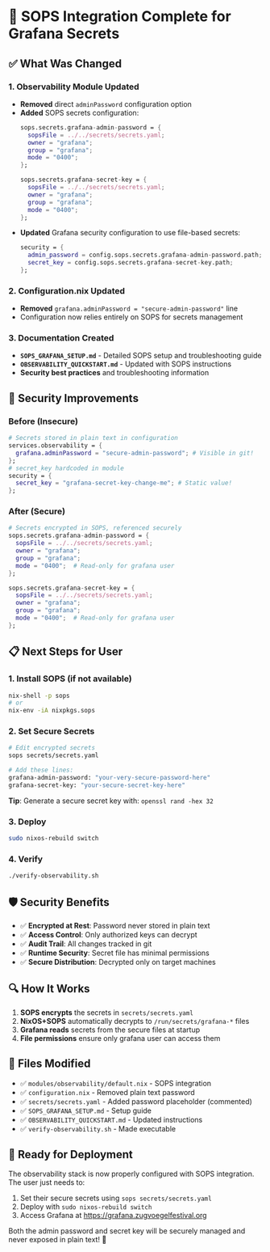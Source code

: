 # 🔐 SOPS Integration Complete for Grafana Secrets

## ✅ What Was Changed

### 1. **Observability Module Updated**
- **Removed** direct `adminPassword` configuration option
- **Added** SOPS secrets configuration:
  ```nix
  sops.secrets.grafana-admin-password = {
    sopsFile = ../../secrets/secrets.yaml;
    owner = "grafana";
    group = "grafana";
    mode = "0400";
  };

  sops.secrets.grafana-secret-key = {
    sopsFile = ../../secrets/secrets.yaml;
    owner = "grafana";
    group = "grafana";
    mode = "0400";
  };
  ```
- **Updated** Grafana security configuration to use file-based secrets:
  ```nix
  security = {
    admin_password = config.sops.secrets.grafana-admin-password.path;
    secret_key = config.sops.secrets.grafana-secret-key.path;
  };
  ```

### 2. **Configuration.nix Updated**
- **Removed** `grafana.adminPassword = "secure-admin-password"` line
- Configuration now relies entirely on SOPS for secrets management

### 3. **Documentation Created**
- **`SOPS_GRAFANA_SETUP.md`** - Detailed SOPS setup and troubleshooting guide
- **`OBSERVABILITY_QUICKSTART.md`** - Updated with SOPS instructions
- **Security best practices** and troubleshooting information

## 🔐 Security Improvements

### Before (Insecure)
```nix
# Secrets stored in plain text in configuration
services.observability = {
  grafana.adminPassword = "secure-admin-password"; # Visible in git!
};
# secret_key hardcoded in module
security = {
  secret_key = "grafana-secret-key-change-me"; # Static value!
};
```

### After (Secure)
```nix
# Secrets encrypted in SOPS, referenced securely
sops.secrets.grafana-admin-password = {
  sopsFile = ../../secrets/secrets.yaml;
  owner = "grafana";
  group = "grafana";
  mode = "0400";  # Read-only for grafana user
};

sops.secrets.grafana-secret-key = {
  sopsFile = ../../secrets/secrets.yaml;
  owner = "grafana";
  group = "grafana";
  mode = "0400";  # Read-only for grafana user
};
```

## 📋 Next Steps for User

### 1. **Install SOPS** (if not available)
```bash
nix-shell -p sops
# or
nix-env -iA nixpkgs.sops
```

### 2. **Set Secure Secrets**
```bash
# Edit encrypted secrets
sops secrets/secrets.yaml

# Add these lines:
grafana-admin-password: "your-very-secure-password-here"
grafana-secret-key: "your-secure-secret-key-here"
```

**Tip**: Generate a secure secret key with: `openssl rand -hex 32`

### 3. **Deploy**
```bash
sudo nixos-rebuild switch
```

### 4. **Verify**
```bash
./verify-observability.sh
```

## 🛡️ Security Benefits

- ✅ **Encrypted at Rest**: Password never stored in plain text
- ✅ **Access Control**: Only authorized keys can decrypt
- ✅ **Audit Trail**: All changes tracked in git
- ✅ **Runtime Security**: Secret file has minimal permissions
- ✅ **Secure Distribution**: Decrypted only on target machines

## 🔍 How It Works

1. **SOPS encrypts** the secrets in `secrets/secrets.yaml`
2. **NixOS+SOPS** automatically decrypts to `/run/secrets/grafana-*` files
3. **Grafana reads** secrets from the secure files at startup
4. **File permissions** ensure only grafana user can access them

## 📁 Files Modified

- ✅ `modules/observability/default.nix` - SOPS integration
- ✅ `configuration.nix` - Removed plain text password
- ✅ `secrets/secrets.yaml` - Added password placeholder (commented)
- ✅ `SOPS_GRAFANA_SETUP.md` - Setup guide
- ✅ `OBSERVABILITY_QUICKSTART.md` - Updated instructions
- ✅ `verify-observability.sh` - Made executable

## 🚀 Ready for Deployment

The observability stack is now properly configured with SOPS integration. The user just needs to:

1. Set their secure secrets using `sops secrets/secrets.yaml`
2. Deploy with `sudo nixos-rebuild switch`
3. Access Grafana at https://grafana.zugvoegelfestival.org

Both the admin password and secret key will be securely managed and never exposed in plain text! 🔐
